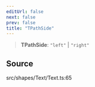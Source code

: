 ```yaml
---
editUrl: false
next: false
prev: false
title: "TPathSide"
---
```


> **TPathSide**: `"left"` \| `"right"`

## Source

src/shapes/Text/Text.ts:65
